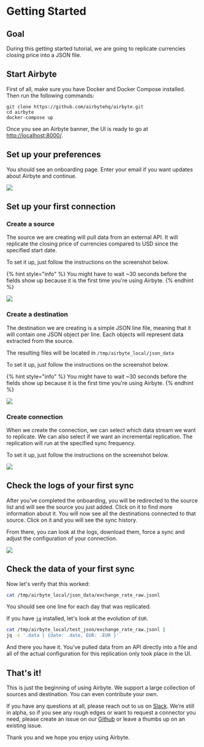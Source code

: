 # Getting Started

## Goal

During this getting started tutorial, we are going to replicate currencies closing price into a JSON file.

## Start Airbyte

First of all, make sure you have Docker and Docker Compose installed. Then run the following commands:

```text
git clone https://github.com/airbytehq/airbyte.git
cd airbyte
docker-compose up
```

Once you see an Airbyte banner, the UI is ready to go at [http://localhost:8000/](http://localhost:8000/).

## Set up your preferences

You should see an onboarding page. Enter your email if you want updates about Airbyte and continue.

![](.gitbook/assets/airbyte_get-started.png)

## Set up your first connection

### Create a source

The source we are creating will pull data from an external API. It will replicate the closing price of currencies compared to USD since the specified start date.

To set it up, just follow the instructions on the screenshot below.

{% hint style="info" %}
You might have to wait ~30 seconds before the fields show up because it is the first time you're using Airbyte.
{% endhint %}

![](.gitbook/assets/demo_source.png)

### Create a destination

The destination we are creating is a simple JSON line file, meaning that it will contain one JSON object per line. Each objects will represent data extracted from the source.

The resulting files will be located in `/tmp/airbyte_local/json_data`

To set it up, just follow the instructions on the screenshot below.

{% hint style="info" %}
You might have to wait ~30 seconds before the fields show up because it is the first time you're using Airbyte.
{% endhint %}

![](.gitbook/assets/demo_destination.png)

### Create connection

When we create the connection, we can select which data stream we want to replicate. We can also select if we want an incremental replication. The replication will run at the specified sync frequency.

To set it up, just follow the instructions on the screenshot below.

![](.gitbook/assets/demo_connection.png)

## Check the logs of your first sync

After you've completed the onboarding, you will be redirected to the source list and will see the source you just added. Click on it to find more information about it. You will now see all the destinations connected to that source. Click on it and you will see the sync history.

From there, you can look at the logs, download them, force a sync and adjust the configuration of your connection.

![](.gitbook/assets/demo_history.png)

## Check the data of your first sync

Now let's verify that this worked:

```bash
cat /tmp/airbyte_local/json_data/exchange_rate_raw.jsonl
```

You should see one line for each day that was replicated.

If you have [`jq`](https://stedolan.github.io/jq/) installed, let's look at the evolution of `EUR`.

```bash
cat /tmp/airbyte_local/test_json/exchange_rate_raw.jsonl | 
jq -c '.data | {date: .date, EUR: .EUR }'
```

And there you have it. You've pulled data from an API directly into a file and all of the actual configuration for this replication only took place in the UI.

## That's it!

This is just the beginning of using Airbyte. We support a large collection of sources and destination. You can even contribute your own.

If you have any questions at all, please reach out to us on [Slack](https://slack.airbyte.io/). We’re still in alpha, so if you see any rough edges or want to request a connector you need, please create an issue on our [Github](https://github.com/airbytehq/airbyte) or leave a thumbs up on an existing issue.

Thank you and we hope you enjoy using Airbyte.

